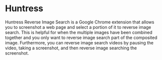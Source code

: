 Huntress
=======

Huntress Reverse Image Search is a Google Chrome extension that
allows you to screenshot a web page and select a portion of it to 
reverse image search. This is helpful for when the multiple images have
been combined together and you only want to reverse image search part of
the composited image. Furthermore, you can reverse image search videos
by pausing the video, taking a screenshot, and then reverse image searching
the screenshot.

